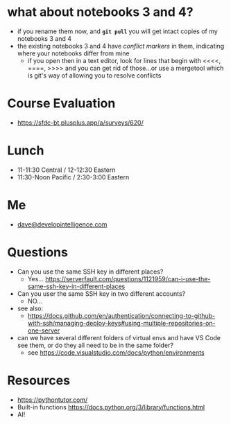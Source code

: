 # what about notebooks 3 and 4?
* if you rename them now, and __`git pull`__ you will get intact copies of my notebooks 3 and 4
* the existing notebooks 3 and 4 have _conflict markers_ in them, indicating where your notebooks differ from mine
  * if you open then in a text editor, look for lines that begin with <<<<, ====, >>>> and you can get rid of those...or use a mergetool which is git's way of allowing you to resolve conflicts

# Course Evaluation
* https://sfdc-bt.plusplus.app/a/surveys/620/

# Lunch
* 11-11:30 Central / 12-12:30 Eastern
* 11:30-Noon Pacific / 2:30-3:00 Eastern

# Me
* dave@developintelligence.com
  
# Questions
* Can you use the same SSH key in different places?
  * Yes... https://serverfault.com/questions/1121959/can-i-use-the-same-ssh-key-in-different-places
* Can you user the same SSH key in two different accounts?
  * NO...
* see also:
  * https://docs.github.com/en/authentication/connecting-to-github-with-ssh/managing-deploy-keys#using-multiple-repositories-on-one-server
* can we have several different folders of virtual envs and have VS Code see them, or do they all need to be in the same folder?
   * see https://code.visualstudio.com/docs/python/environments

# Resources
* https://pythontutor.com/
* Built-in functions https://docs.python.org/3/library/functions.html
* AI!
